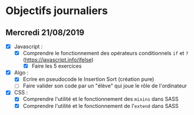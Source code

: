 # Objectifs journaliers

## Mercredi 21/08/2019


* [x] Javascript :
  * [x] Comprendre le fonctionnement des opérateurs conditionnels `if` et `?` (https://javascript.info/ifelse)
    * [x] Faire les 5 exercices

* [x] Algo : 
  * [x] Ecrire en pseudocode le Insertion Sort (création pure)
  * [ ] Faire valider son code par un "élève" qui joue le rôle de l'ordinateur

* [x] CSS : 
  * [x] Comprendre l'utilité et le fonctionnement des `mixins` dans SASS
  * [x] Comprendre l'utilité et le fonctionnement de l'`extend` dans SASS 
